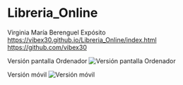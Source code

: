 # Libreria_Online
Virginia María Berenguel Expósito
https://vibex30.github.io/Libreria_Online/index.html
https://github.com/vibex30


Versión pantalla Ordenador
![Versión pantalla Ordenador](https://github.com/user-attachments/assets/86eace7c-c0bf-42e7-8d59-9fdd81ba84da)



Versión móvil
![Versión móvil](https://github.com/user-attachments/assets/16d98cdb-e383-450d-92f0-067e7d5c935d)


